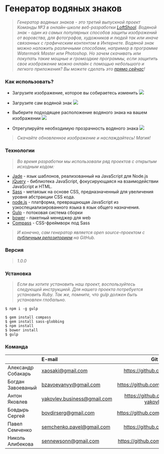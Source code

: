 # Генератор водяных знаков
> *Генератор водяных знаков - это третий выпускной проект Команды №3 в онлайн-школе веб-разработки [LoftShool][df1]. Водяной знак - один из самых популярных способов защиты изображений от воровства, для фотографов, художников и людей так или иначе связанных с графическим контентом в Интернете. Водяной знак можно наложить различными способами, например в программе Watermark Master или Photoshop. Но зачем скачивать или покупать такие мощные и громоздкие программы, если защитить свое изображение можно онлайн с помощью небольшого и легкого приложения? Вы можете сделать это [прямо сейчас][site]!*

### Как использовать?
- Загрузите изображение, которое вы собираетесь изменить
![](http://2.firepic.org/2/images/2016-01/18/79utjcrpareo.png)

- Загрузите сам водяной знак
![](http://2.firepic.org/2/images/2016-01/18/n3wx3ltkxg3g.png)

- Выберите подходящее расположение водяного знака на вашем изображении
![](http://2.firepic.org/2/images/2016-01/18/nl2iefjrcodo.png)

- Отрегулируйте необходимую прозрачность водяного знака
![](http://2.firepic.org/2/images/2016-01/18/h0xwenyv91xa.png)

> *Скачайте обновленное изображение и наслаждайтесь! Магия!*

### Технологии
> *Во время разработки мы использовали ряд проектов с открытым исходным кодом:*
* [Jade] - язык шаблонов, реализованный на JavaScript для Node.js
* [jQuery] - библиотека JavaScript, фокусирующаяся на взаимодействии JavaScript и HTML.
* [Sass] - метаязык на основе CSS, предназначенный для увеличения уровня абстракции CSS кода.
* [node.js] - платформа, превращающая JavaScript из узкоспециализированного языка в язык общего назначения.
* [Gulp] - потоковая система сборки
* [bower] - пакетный менеджер для web
* [Compass] - CSS-фреймворк под Sass
> *И конечно, сам генератор является open source-проектом с [публичным репозиторием][gt] на GitHub.*

### Версия
> *1.0.0*

### Установка
> *Если вы хотите установить наш проект, воспользуйтесь следующей инструкцией. Для нашего проекта потребуется установить Ruby. Так же, помните, что gulp должен быть установлен глобально.*

    $ npm i -g gulp
    
    $ gem install compass
    $ gem install sass-globbing
    $ npm install
    $ bower install
    $ gulp

### Команда

|                        | E-mail                      | Git                               | Роль       |
|:---------------------- |:--------------------------- |:---------------------------------:| ----------:|
| Александр Собакарь     | xaosaki@gmail.com           | https://github.com/xaosaki        | Наставник  |
| Богдан Завоеваный      | bzavoevanyy@gmail.com       | https://github.com/bzavoevanyy    | Teamlead   |
| Антон Яковлев          | yakovlev.business@gmail.com | https://github.com/anton-yakovlev | JS         |
| Бовдырь Сергей         | bovdirserg@gmail.com        | https://github.com/BovdyrSergiy   | JS         |
| Павел Семченко         | semchenko.pavel@gmail.com   | https://github.com/74enko         | PHP        |
| Николь Алибекова       | sennewsonn@gmail.com        | https://github.com/sennewsonn     | Front-end  |


[//]: # 

   [site]: <https://addwater-mark.com/>
   [df1]: <http://loftschool.com/>
   [Jade]: <http://jade-lang.com/>
   [Sass]: <http://sass-lang.com/>
   [bower]: <http://bower.io/>
   [node.js]: <http://nodejs.org>
   [Compass]: <http://compass.kkbox.com/>
   [jQuery]: <http://jquery.com>
   [Gulp]: <http://gulpjs.com>
   [gt]: <https://github.com/bzavoevanyy/vp3>


